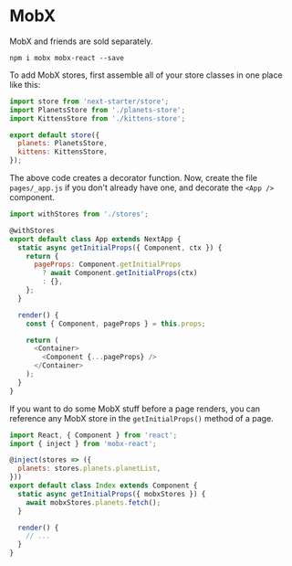 # MobX

MobX and friends are sold separately.

```
npm i mobx mobx-react --save
```

To add MobX stores, first assemble all of your store classes in one place like this:

```js
import store from 'next-starter/store';
import PlanetsStore from './planets-store';
import KittensStore from './kittens-store';

export default store({
  planets: PlanetsStore,
  kittens: KittensStore,
});
```

The above code creates a decorator function. Now, create the file `pages/_app.js` if you don't already have one, and decorate the `<App />` component.

```js
import withStores from './stores';

@withStores
export default class App extends NextApp {
  static async getInitialProps({ Component, ctx }) {
    return {
      pageProps: Component.getInitialProps
        ? await Component.getInitialProps(ctx)
        : {},
    };
  }

  render() {
    const { Component, pageProps } = this.props;

    return (
      <Container>
        <Component {...pageProps} />
      </Container>
    );
  }
}
```

If you want to do some MobX stuff before a page renders, you can reference any MobX store in the `getInitialProps()` method of a page.

```js
import React, { Component } from 'react';
import { inject } from 'mobx-react';

@inject(stores => ({
  planets: stores.planets.planetList,
}))
export default class Index extends Component {
  static async getInitialProps({ mobxStores }) {
    await mobxStores.planets.fetch();
  }

  render() {
    // ...
  }
}
```
